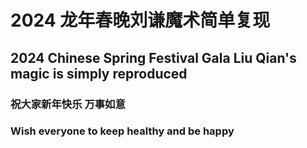 # 2024  龙年春晚刘谦魔术简单复现

## 2024 Chinese Spring Festival Gala Liu Qian's magic is simply reproduced 
### 祝大家新年快乐 万事如意 
### Wish everyone to keep healthy and be happy
